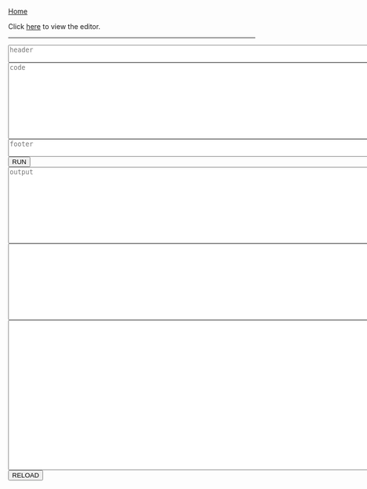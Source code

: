 [Home](https://tkellehe.github.io/nerve/)

Click [here](https://tkellehe.github.io/nerve/editor.html) to view the editor.

---

<script src="https://code.jquery.com/jquery-3.4.1.slim.min.js"></script>
<script src="src/js/docs.js"></script>
<script src="https://cdn.jsdelivr.net/npm/@tensorflow/tfjs@1.0.0/dist/tf.min.js"></script>
<script src="src/js/detail/helpers.js"></script>
<script src="src/js/detail/layers.js"></script>
<script src="src/js/detail/collectors.js"></script>
<script src="src/js/detail/neural.js"></script>
<script src="src/js/detail/expression.js"></script>
<script src="src/js/detail/short.js"></script>
<script src="src/js/nerve.js"></script>

<div>
    <textarea rows="2" cols="100" id="header" placeholder="header"></textarea>
</div>
<div>
    <textarea rows="10" cols="100" id="code" placeholder="code"></textarea>
</div>
<div>
    <textarea rows="2" cols="100" id="footer" placeholder="footer"></textarea>
</div>
<div>
    <button onclick="docs.execute()">RUN</button><a id="message"></a>
</div>
<div>
    <textarea rows="10" cols="100" id="output" placeholder="output"></textarea>
</div>
<div>
    <textarea rows="10" cols="100" id="expression"></textarea>
</div>
<div>
    <textarea rows="20" cols="100" id="debug"></textarea>
</div>
<div>
    <button onclick="docs.reload()">RELOAD</button>
</div>
